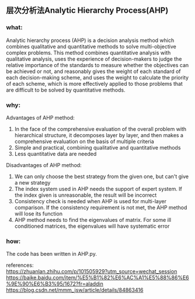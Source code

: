 ## 层次分析法Analytic Hierarchy Process(AHP)

### what:
Analytic hierarchy process (AHP) is a decision analysis method which combines qualitative and quantitative methods to solve multi-objective complex problems. This method combines quantitative analysis with qualitative analysis, uses the experience of decision-makers to judge the relative importance of the standards to measure whether the objectives can be achieved or not, and reasonably gives the weight of each standard of each decision-making scheme, and uses the weight to calculate the priority of each scheme, which is more effectively applied to those problems that are difficult to be solved by quantitative methods.

### why:
Advantages of AHP method:<br/>
1. In the face of the comprehensive evaluation of the overall problem with hierarchical structure, it decomposes layer by layer, and then makes a comprehensive evaluation on the basis of multiple criteria <br/>
2. Simple and practical, combining qualitative and quantitative methods <br/>
3. Less quantitative data are needed <br/>

Disadvantages of AHP method:<br/>
1. We can only choose the best strategy from the given one, but can't give a new strategy <br/>
2. The index system used in AHP needs the support of expert system. If the index given is unreasonable, the result will be incorrect <br/>
3. Consistency check is needed when AHP is used for multi-layer comparison. If the consistency requirement is not met, the AHP method will lose its function <br/>
4. AHP method needs to find the eigenvalues of matrix. For some ill conditioned matrices, the eigenvalues will have systematic error <br/>

### how:
The code has been written in AHP.py.<br/>

references:<br/>
https://zhuanlan.zhihu.com/p/101505929?utm_source=wechat_session<br/>
https://baike.baidu.com/item/%E5%B1%82%E6%AC%A1%E5%88%86%E6%9E%90%E6%B3%95/1672?fr=aladdin<br/>
https://blog.csdn.net/mmm_jsw/article/details/84863416<br/>
